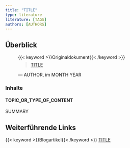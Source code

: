```yaml
---
title: "TITLE"
type: literature
literature: [TAGS]
authors: [AUTHORS]
---
```


## Überblick

<figure>
    {{< keyword >}}Originaldokument{{< /keyword >}}
    <blockquote style="margin-top: 0.5em;">
        <a href="URL" target="_blank">
            TITLE
        </a>
    </blockquote>
    <figcaption>— AUTHOR, im MONTH YEAR</figcaption>
</figure>

### Inhalte

#### TOPIC_OR_TYPE_OF_CONTENT

SUMMARY

## Weiterführende Links

{{< keyword >}}Blogartikel{{< /keyword >}} [TITLE](URL)
